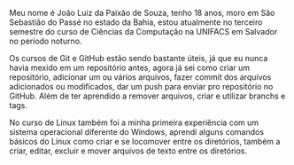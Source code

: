 Meu nome é João Luiz da Paixão de Souza, tenho 18 anos, moro em São Sebastião do Passé no estado da Bahia, estou atualmente no terceiro semestre do curso de Ciências da Computação na UNIFACS em Salvador no período noturno.

Os cursos de Git e GitHub estão sendo bastante úteis, já que eu nunca havia mexido em um repositório antes, agora já sei como criar um repositório, adicionar um ou vários arquivos, fazer commit dos arquivos adicionados ou modificados, dar um push para enviar pro repositório no GitHub. Além de ter aprendido a remover arquivos, criar e utilizar branchs e tags.

No curso de Linux também foi a minha primeira experiência com um sistema operacional diferente do Windows, aprendi alguns comandos básicos do Linux como criar e se locomover entre os diretórios, também a criar, editar, excluir e mover arquivos de texto entre os diretórios.